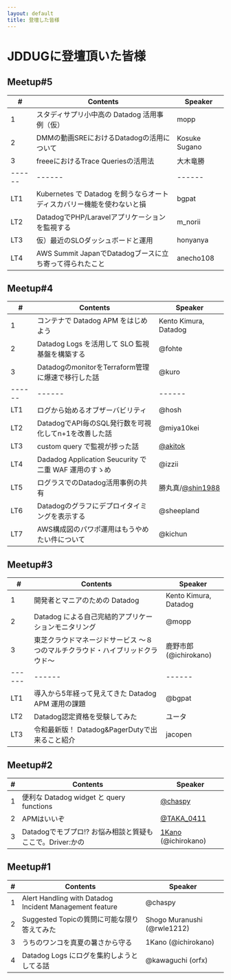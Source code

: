 ```yaml
---
layout: default
title: 登壇した皆様
---
```

# JDDUGに登壇頂いた皆様

## Meetup#5

| # | Contents | Speaker |
|------|------|------|
| 1 | スタディサプリ小中高の Datadog 活用事例（仮） | mopp |
| 2 | DMMの動画SREにおけるDatadogの活用について | Kosuke Sugano |
| 3 | freeeにおけるTrace Queriesの活用法 | 大木竜勝 |
|------|------|------|
| LT1 | Kubernetes で Datadog を飼うならオートディスカバリー機能を使わないと損 | bgpat |
| LT2 | DatadogでPHP/Laravelアプリケーションを監視する | m_norii |
| LT3 | 仮）最近のSLOダッシュボードと運用 | honyanya |
| LT4 | AWS Summit JapanでDatadogブースに立ち寄って得られたこと | anecho108 |


## Meetup#4

| # | Contents | Speaker |
|------|------|------|
| 1 | コンテナで Datadog APM をはじめよう | Kento Kimura, Datadog |
| 2 | Datadog Logs を活用して SLO 監視基盤を構築する | @fohte |
| 3 | DatadogのmonitorをTerraform管理に爆速で移行した話 | @kuro |
|------|------|------|
| LT1 | ログから始めるオブザーバビリティ | @hosh |
| LT2 | DatadogでAPI毎のSQL発行数を可視化してn+1を改善した話 | @miya10kei |
| LT3 | custom query で監視が捗った話 | [@akitok](https://x.com/akitok_) |
| LT4 | Dadadog Application Seucurity で二重 WAF 運用のすゝめ | @izzii |
| LT5 | ログラスでのDatadog活用事例の共有 | 勝丸真/[@shin1988](https://twitter.com/shin1988) |
| LT6 | Datadogのグラフにデプロイタイミングを表示する | @sheepland |
| LT7 | AWS構成図のパワポ運用はもうやめたい件について | @kichun |


## Meetup#3

| # | Contents | Speaker |
|------|------|------|
| 1 | 開発者とマニアのための Datadog | Kento Kimura, Datadog |
| 2 | Datadog による自己完結的アプリケーションモニタリング | @mopp |
| 3 | 東芝クラウドマネージドサービス ～８つのマルチクラウド・ハイブリッドクラウド～ | 鹿野市郎 (@ichirokano) |
|------|------|------|
| LT1 | 導入から5年経って見えてきた Datadog APM 運用の課題 | @bgpat |
| LT2 | Datadog認定資格を受験してみた | ユータ |
| LT3 | 令和最新版！ Datadog&PagerDutyで出来ること紹介 | jacopen |


## Meetup#2

| # | Contents | Speaker |
|------|------|------|
| 1 | 便利な Datadog widget と query functions | [@chaspy](https://chaspy.me/) |
| 2 | APMはいいぞ | [@TAKA_0411](https://twitter.com/TAKA_0411) |
| 3 | Datadogでモブプロ!? お悩み相談と質疑もここで。Driver:かの | [1Kano](https://coderdojo-ome.funnygeekjp.com/profile/) (@ichirokano) |


## Meetup#1

| # | Contents | Speaker |
|------|------|------|
| 1 | Alert Handling with Datadog Incident Management feature | @chaspy |
| 2 | Suggested Topicの質問に可能な限り答えてみた | Shogo Muranushi (@rwle1212) |
| 3 | うちのワンコを真夏の暑さから守る | 1Kano (@ichirokano) |
| 4 | Datadog Logs にログを集約しようとしてる話 | @kawaguchi (orfx) |

